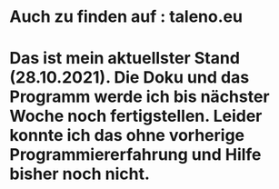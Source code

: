 # Auch zu finden auf : taleno.eu
# Das ist mein aktuellster Stand (28.10.2021). Die Doku und das Programm werde ich bis nächster Woche noch fertigstellen. Leider konnte ich das ohne vorherige Programmiererfahrung und Hilfe bisher noch nicht.